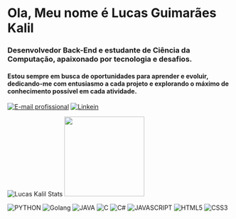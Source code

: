 # Ola, Meu nome é Lucas Guimarães Kalil

### Desenvolvedor Back-End e estudante de Ciência da Computação, apaixonado por tecnologia e desafios.

#### Estou sempre em busca de oportunidades para aprender e evoluir, dedicando-me com entusiasmo a cada projeto e explorando o máximo de conhecimento possível em cada atividade.

[![E-mail profissional](https://img.shields.io/badge/Microsoft_Outlook-0078D4?style=for-the-badge&logo=microsoft-outlook&logoColor=white)](lucas.prokalil2020@outlook.com)
[![Linkein](https://img.shields.io/badge/LinkedIn-0077B5?style=for-the-badge&logo=linkedin&logoColor=white)](https://www.linkedin.com/in/lucas-kalil-436a6220a/)

![Lucas Kalil Stats](https://github-readme-stats.vercel.app/api?username=LucasKalil-Programador&show_icons=true&theme=tokyonight)
<img height="180em" src="https://github-readme-stats.vercel.app/api/top-langs/?username=LucasKalil-Programador&layout=compact&langs_count=10&theme=tokyonight"/>


![PYTHON](https://img.shields.io/badge/Python-14354C?style=for-the-badge&logo=python&logoColor=white) 
![Golang](https://img.shields.io/badge/Go-00ADD8?style=for-the-badge&logo=go&logoColor=white)
![JAVA](https://img.shields.io/badge/Java-ED8B00?style=for-the-badge&logo=openjdk&logoColor=white) 
![C](https://img.shields.io/badge/C-00599C?style=for-the-badge&logo=c&logoColor=white)
![C#](https://img.shields.io/badge/.NET-5C2D91?style=for-the-badge&logo=.net&logoColor=white) 
![JAVASCRIPT](https://img.shields.io/badge/JavaScript-F7DF1E?style=for-the-badge&logo=javascript&logoColor=black) 
![HTML5](https://img.shields.io/badge/HTML5-E34F26?style=for-the-badge&logo=html5&logoColor=white) 
![CSS3](https://img.shields.io/badge/CSS3-1572B6?style=for-the-badge&logo=css3&logoColor=white) 
